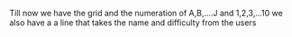 Till now we have the grid and the numeration of A,B,....J and 1,2,3,...10
we also have a a line that takes the name and difficulty from the users
